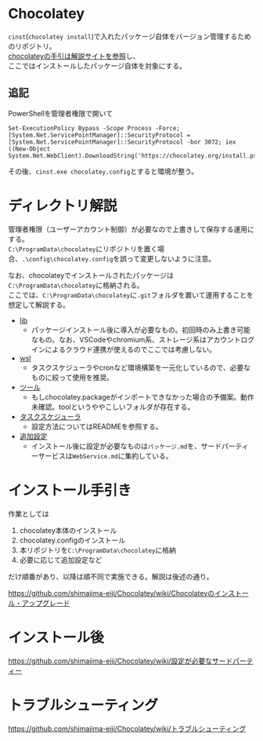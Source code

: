 # Chocolatey
`cinst`(`chocolatey install`)で入れたパッケージ自体をバージョン管理するためのリポジトリ。
<br>[chocolateyの手引は解説サイトを参照](https://shimajima-eiji.github.io/resume/tech/chocolatey)し、
<br>ここではインストールしたパッケージ自体を対象にする。

## 追記
PowerShellを管理者権限で開いて

```
Set-ExecutionPolicy Bypass -Scope Process -Force; [System.Net.ServicePointManager]::SecurityProtocol = [System.Net.ServicePointManager]::SecurityProtocol -bor 3072; iex ((New-Object System.Net.WebClient).DownloadString('https://chocolatey.org/install.ps1'))
```

その後、`cinst.exe chocolatey.config`とすると環境が整う。

# ディレクトリ解説
管理者権限（ユーザーアカウント制御）が必要なので上書きして保存する運用にする。
<br>`C:\ProgramData\chocolatey`にリポジトリを置く場合、`.\config\chocolatey.config`を誤って変更しないように注意。

なお、chocolateyでインストールされたパッケージは`C:\ProgramData\chocolatey`に格納される。
<br>ここでは、`C:\ProgramData\chocolatey`に`.git`フォルダを置いて運用することを想定して解説する。

- [lib](https://github.com/shimajima-eiji/Chocolatey/tree/master/lib)
  - パッケージインストール後に導入が必要なもの。初回時のみ上書き可能なもの。なお、VSCodeやchromium系、ストレージ系はアカウントログインによるクラウド連携が使えるのでここでは考慮しない。
- [wsl](https://github.com/shimajima-eiji/Chocolatey/tree/master/wsl)
  - タスクスケジューラやcronなど環境構築を一元化しているので、必要なものに絞って使用を推奨。
- [ツール](https://github.com/shimajima-eiji/Chocolatey/tree/master/ツール)
  - もしchocolatey.packageがインポートできなかった場合の予備案。動作未確認。toolというややこしいフォルダが存在する。
- [タスクスケジューラ](https://github.com/shimajima-eiji/Chocolatey/tree/master/タスクスケジューラ)
  - 設定方法についてはREADMEを参照する。
- [追加設定](https://github.com/shimajima-eiji/Chocolatey/tree/master/追加設定)
  - インストール後に設定が必要なものは`パッケージ.md`を、サードパーティーサービスは`WebService.md`に集約している。

# インストール手引き
作業としては

1. chocolatey本体のインストール
1. chocolatey.configのインストール
1. 本リポジトリを`C:\ProgramData\chocolatey`に格納
1. 必要に応じて追加設定など

だけ順番があり、以降は順不同で実施できる。解説は後述の通り。

https://github.com/shimajima-eiji/Chocolatey/wiki/Chocolateyのインストール・アップグレード

# インストール後
https://github.com/shimajima-eiji/Chocolatey/wiki/設定が必要なサードパーティー

# トラブルシューティング
https://github.com/shimajima-eiji/Chocolatey/wiki/トラブルシューティング
